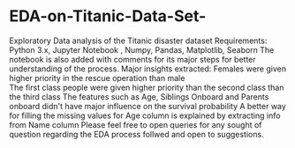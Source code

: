 # EDA-on-Titanic-Data-Set-
Exploratory Data analysis of the Titanic disaster dataset
Requirements:
Python 3.x, Jupyter Notebook , Numpy, Pandas, Matplotlib, Seaborn
The notebook is also added with comments for its major steps for better understanding of the process.
Major insights extracted:
Females were given higher priority in the rescue operation than male\
The first class people were given higher priority than the second class than the third class
The features such as Age, Siblings Onboard and Parents onboard didn't have major influence on the survival probability
A better way for filling the missing values for Age column is explained by extracting info from Name column
Please feel free to open queries for any sought of question regarding the EDA process follwed and open to suggestions.
